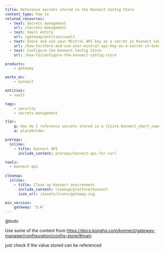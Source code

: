 ```yaml
---
title: Reference secrets stored in the Konnect Config Store
content_type: how_to
related_resources:
  - text: Secrets management
    url: /secrets-management 
  - text: Vault entity
    url: /gateway/entities/vault
  - text: Store and use your Mistral API key as a secret in Konnect Config Store
    url: /how-to/store-and-use-your-mistral-api-key-as-a-secret-in-konnect-config-store
  - text: Configure the Konnect Config Store
    url: /how-to/configure-the-konnect-config-store

products:
    - gateway

works_on:
    - konnect

entities: 
  - vault

tags:
    - security
    - secrets-management

tldr:
    q: How do I reference secrets stored in a {{site.konnect_short_name}}-native Vault?
    a: placeholder

prereqs:
  inline:
    - title: Konnect API
      include_content: prereqs/konnect-api-for-curl

tools:
  - konnect-api
 
cleanup:
  inline:
    - title: Clean up Konnect environment
      include_content: cleanup/platform/konnect
      icon_url: /assets/icons/gateway.svg

min_version:
    gateway: '3.4'
---
```


@todo

Use some of the content from https://docs.konghq.com/konnect/gateway-manager/configuration/config-store/#main 

just check if the value stored can be referenced